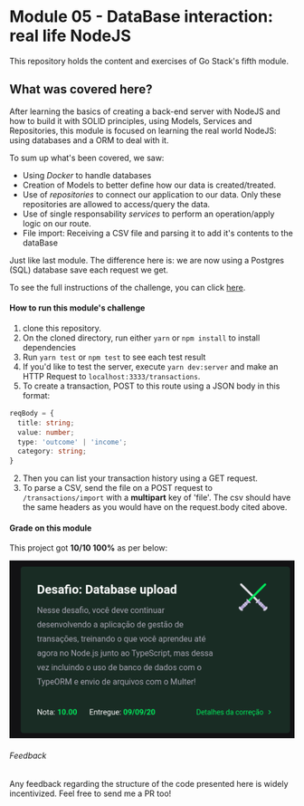 # Module 05 - DataBase interaction: real life NodeJS

This repository holds the content and exercises of Go Stack's fifth module.

## What was covered here?

After learning the basics of creating a back-end server with NodeJS and how to build it with SOLID principles, using Models, Services and Repositories, this module is focused on learning the real world NodeJS: using databases and a ORM to deal with it.

To sum up what's been covered, we saw:

* Using *Docker* to handle databases
* Creation of Models to better define how our data is created/treated.
* Use of *repositories* to connect our application to our data. Only these repositories are allowed to access/query the data.
* Use of single responsability *services* to perform an operation/apply logic on our route.
* File import: Receiving a CSV file and parsing it to add it's contents to the dataBase

Just like last module. The difference here is: we are now using a Postgres (SQL) database save each request we get.

To see the full instructions of the challenge, you can click [here](./project-instructions.md).

#### How to run this module's challenge

1. clone this repository.
2. On the cloned directory, run either `yarn` or `npm install` to install dependencies
3. Run `yarn test` or `npm test` to see each test result
4. If you'd like to test the server, execute `yarn dev:server` and make an HTTP Request to `localhost:3333/transactions`.
  1. To create a transaction, POST to this route using a JSON body in this format:
```typescript
reqBody = {
  title: string;
  value: number;
  type: 'outcome' | 'income';
  category: string;
}
```
  2. Then you can list your transaction history using a GET request.
  3. To parse a CSV, send the file on a POST request to `/transactions/import` with a **multipart** key of 'file'. The csv should have the same headers as you would have on the request.body cited above.

#### Grade on this module

This project got **10/10 100%** as per below:

![project's grade](./project_grade.png)

###### Feedback

Any feedback regarding the structure of the code presented here is widely incentivized. Feel free to send me a PR too!
